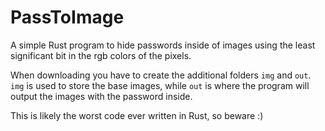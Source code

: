 # PassToImage

A simple Rust program to hide passwords inside of images using the least significant bit in the rgb colors of the pixels.

When downloading you have to create the additional folders `img` and `out`.<br/>
`img` is used to store the base images, while `out` is where the program will output the images with the password inside.

This is likely the worst code ever written in Rust, so beware :)
